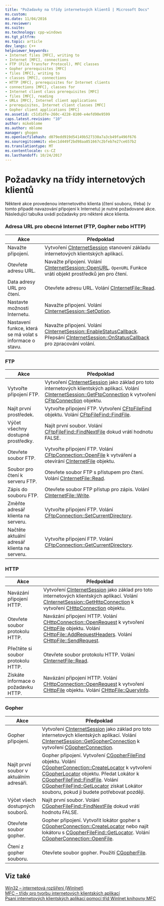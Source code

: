 ```yaml
---
title: "Požadavky na třídy internetových klientů | Microsoft Docs"
ms.custom: 
ms.date: 11/04/2016
ms.reviewer: 
ms.suite: 
ms.technology: cpp-windows
ms.tgt_pltfrm: 
ms.topic: article
dev_langs: C++
helpviewer_keywords:
- Internet files [MFC], writing to
- Internet [MFC], connections
- FTP (File Transfer Protocol), MFC classes
- Gopher prerequisites [MFC]
- files [MFC], writing to
- classes [MFC], connections
- HTTP [MFC], prerequisites for Internet clients
- connections [MFC], classes for
- Internet client class prerequisites [MFC]
- files [MFC], reading
- URLs [MFC], Internet client applications
- prerequisites, Internet client classes [MFC]
- Gopher client applications [MFC]
ms.assetid: c51d1dfe-260c-4228-8100-e4efd90e9599
caps.latest.revision: "10"
author: mikeblome
ms.author: mblome
manager: ghogen
ms.openlocfilehash: d079edd919d54149b527330a7a3cb49fa496f676
ms.sourcegitcommit: ebec1d449f2bd98aa851667c2bfeb7e27ce657b2
ms.translationtype: MT
ms.contentlocale: cs-CZ
ms.lasthandoff: 10/24/2017
---
```

# <a name="prerequisites-for-internet-client-classes"></a>Požadavky na třídy internetových klientů
Některé akce provedenou internetového klienta (čtení souboru, třeba) (v tomto případě navazování připojení k Internetu) je nutné požadované akce. Následující tabulka uvádí požadavky pro některé akce klienta.  
  
### <a name="general-internet-url-ftp-gopher-or-http"></a>Adresa URL pro obecné Internet (FTP, Gopher nebo HTTP)  
  
|Akce|Předpoklad|  
|------------|------------------|  
|Navažte připojení.|Vytvoření [CInternetSession](../mfc/reference/cinternetsession-class.md) stanovení základu internetových klientských aplikací.|  
|Otevřete adresu URL.|Navažte připojení. Volání [CInternetSession::OpenURL](../mfc/reference/cinternetsession-class.md#openurl). `OpenURL` Funkce vrátí objekt prostředků jen pro čtení.|  
|Data adresy URL pro čtení.|Otevřete adresu URL. Volání [CInternetFile::Read](../mfc/reference/cinternetfile-class.md#read).|  
|Nastavte možnosti Internetu.|Navažte připojení. Volání [CInternetSession::SetOption](../mfc/reference/cinternetsession-class.md#setoption).|  
|Nastavení funkce, která se má volat s informace o stavu.|Navažte připojení. Volání [CInternetSession::EnableStatusCallback](../mfc/reference/cinternetsession-class.md#enablestatuscallback). Přepsání [CInternetSession::OnStatusCallback](../mfc/reference/cinternetsession-class.md#onstatuscallback) pro zpracování volání.|  
  
### <a name="ftp"></a>FTP  
  
|Akce|Předpoklad|  
|------------|------------------|  
|Vytvořte připojení FTP.|Vytvoření [CInternetSession](../mfc/reference/cinternetsession-class.md) jako základ pro toto internetových klientských aplikací. Volání [CInternetSession::GetFtpConnection](../mfc/reference/cinternetsession-class.md#getftpconnection) k vytvoření [CFtpConnection](../mfc/reference/cftpconnection-class.md) objektu.|  
|Najít první prostředek.|Vytvořte připojení FTP. Vytvoření [CFtpFileFind](../mfc/reference/cftpfilefind-class.md) objektu. Volání [CFtpFileFind::FindFile](../mfc/reference/cftpfilefind-class.md#findfile).|  
|Výčet všechny dostupné prostředky.|Najít první soubor. Volání [CFtpFileFind::FindNextFile](../mfc/reference/cftpfilefind-class.md#findnextfile) dokud vrátí hodnotu FALSE.|  
|Otevřete soubor FTP.|Vytvořte připojení FTP. Volání [CFtpConnection::OpenFile](../mfc/reference/cftpconnection-class.md#openfile) k vytváření a otevírání [CInternetFile](../mfc/reference/cinternetfile-class.md) objektu.|  
|Soubor pro čtení k serveru FTP.|Otevřete soubor FTP s přístupem pro čtení. Volání [CInternetFile::Read](../mfc/reference/cinternetfile-class.md#read).|  
|Zápis do souboru FTP.|Otevřete soubor FTP přístup pro zápis. Volání [CInternetFile::Write](../mfc/reference/cinternetfile-class.md#write).|  
|Změňte adresář klienta na serveru.|Vytvořte připojení FTP. Volání [CFtpConnection::SetCurrentDirectory](../mfc/reference/cftpconnection-class.md#setcurrentdirectory).|  
|Načtěte aktuální adresář klienta na serveru.|Vytvořte připojení FTP. Volání [CFtpConnection::GetCurrentDirectory](../mfc/reference/cftpconnection-class.md#getcurrentdirectory).|  
  
### <a name="http"></a>HTTP  
  
|Akce|Předpoklad|  
|------------|------------------|  
|Navázání připojení HTTP.|Vytvoření [CInternetSession](../mfc/reference/cinternetsession-class.md) jako základ pro toto internetových klientských aplikací. Volání [CInternetSession::GetHttpConnection](../mfc/reference/cinternetsession-class.md#gethttpconnection) k vytvoření [CHttpConnection](../mfc/reference/chttpconnection-class.md) objektu.|  
|Otevřete soubor protokolu HTTP.|Navázání připojení HTTP. Volání [CHttpConnection::OpenRequest](../mfc/reference/chttpconnection-class.md#openrequest) k vytvoření [CHttpFile](../mfc/reference/chttpfile-class.md) objektu. Volání [CHttpFile::AddRequestHeaders](../mfc/reference/chttpfile-class.md#addrequestheaders). Volání [CHttpFile::SendRequest](../mfc/reference/chttpfile-class.md#sendrequest).|  
|Přečtěte si soubor protokolu HTTP.|Otevřete soubor protokolu HTTP. Volání [CInternetFile::Read](../mfc/reference/cinternetfile-class.md#read).|  
|Získáte informace o požadavku HTTP.|Navázání připojení HTTP. Volání [CHttpConnection::OpenRequest](../mfc/reference/chttpconnection-class.md#openrequest) k vytvoření [CHttpFile](../mfc/reference/chttpfile-class.md) objektu. Volání [CHttpFile::QueryInfo](../mfc/reference/chttpfile-class.md#queryinfo).|  
  
### <a name="gopher"></a>Gopher  
  
|Akce|Předpoklad|  
|------------|------------------|  
|Gopher připojení.|Vytvoření [CInternetSession](../mfc/reference/cinternetsession-class.md) jako základ pro toto internetových klientských aplikací. Volání [CInternetSession::GetGopherConnection](../mfc/reference/cinternetsession-class.md#getgopherconnection) k vytvoření [CGopherConnection](../mfc/reference/cgopherconnection-class.md).|  
|Najít první soubor v aktuálním adresáři.|Gopher připojení. Vytvoření [CGopherFileFind](../mfc/reference/cgopherfilefind-class.md) objektu. Volání [CGopherConnection::CreateLocator](../mfc/reference/cgopherconnection-class.md#createlocator) k vytvoření [CGopherLocator](../mfc/reference/cgopherlocator-class.md) objektu. Předat Lokátor k [CGopherFileFind::FindFile](../mfc/reference/cgopherfilefind-class.md#findfile). Volání [CGopherFileFind::GetLocator](../mfc/reference/cgopherfilefind-class.md#getlocator) získat Lokátor souboru, pokud ji budete potřebovat později.|  
|Výčet všech dostupných souborů.|Najít první soubor. Volání [CGopherFileFind::FindNextFile](../mfc/reference/cgopherfilefind-class.md#findnextfile) dokud vrátí hodnotu FALSE.|  
|Otevřete soubor gopher.|Gopher připojení. Vytvořit lokátor gopher s [CGopherConnection::CreateLocator](../mfc/reference/cgopherconnection-class.md#createlocator) nebo najít lokátoru s [CGopherFileFind::GetLocator](../mfc/reference/cgopherfilefind-class.md#getlocator). Volání [CGopherConnection::OpenFile](../mfc/reference/cgopherconnection-class.md#openfile).|  
|Čtení z gopher souboru.|Otevřete soubor gopher. Použití [CGopherFile](../mfc/reference/cgopherfile-class.md).|  
  
## <a name="see-also"></a>Viz také  
 [Win32 – internetová rozšíření (WinInet)](../mfc/win32-internet-extensions-wininet.md)   
 [MFC – třídy pro tvorbu internetových klientských aplikací](../mfc/mfc-classes-for-creating-internet-client-applications.md)   
 [Psaní internetových klientských aplikací pomocí tříd WinInet knihovny MFC](../mfc/writing-an-internet-client-application-using-mfc-wininet-classes.md)
